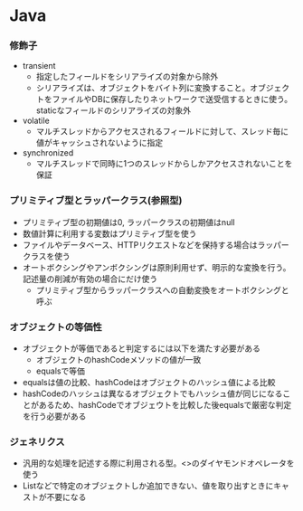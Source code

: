 Java
==

### 修飾子

* transient
    * 指定したフィールドをシリアライズの対象から除外
    * シリアライズは、オブジェクトをバイト列に変換すること。オブジェクトをファイルやDBに保存したりネットワークで送受信するときに使う。staticなフィールドのシリアライズの対象外
* volatile
    * マルチスレッドからアクセスされるフィールドに対して、スレッド毎に値がキャッシュされないように指定
* synchronized
    * マルチスレッドで同時に1つのスレッドからしかアクセスされないことを保証

### プリミティブ型とラッパークラス(参照型)

* プリミティブ型の初期値は0, ラッパークラスの初期値はnull
* 数値計算に利用する変数はプリミティブ型を使う
* ファイルやデータベース、HTTPリクエストなどを保持する場合はラッパークラスを使う
* オートボクシングやアンボクシングは原則利用せず、明示的な変換を行う。記述量の削減が有効の場合にだけ使う
    * プリミティブ型からラッパークラスへの自動変換をオートボクシングと呼ぶ

### オブジェクトの等価性

* オブジェクトが等価であると判定するには以下を満たす必要がある
    * オブジェクトのhashCodeメソッドの値が一致
    * equalsで等価
* equalsは値の比較、hashCodeはオブジェクトのハッシュ値による比較
* hashCodeのハッシュは異なるオブジェクトでもハッシュ値が同じになることがあるため、hashCodeでオブジェウトを比較した後equalsで厳密な判定を行う必要がある

### ジェネリクス

* 汎用的な処理を記述する際に利用される型。<>のダイヤモンドオペレータを使う
* Listなどで特定のオブジェクトしか追加できない、値を取り出すときにキャストが不要になる
